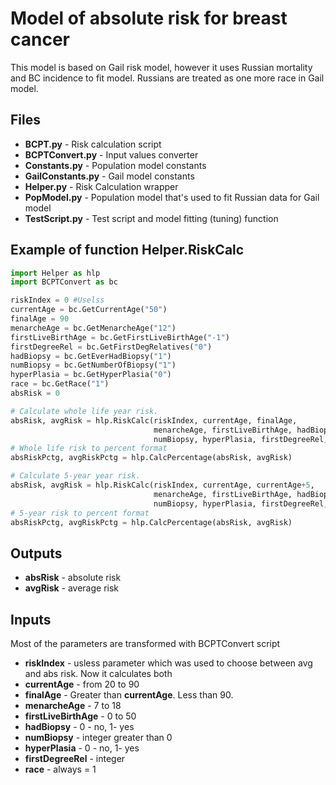 # Model of absolute risk for breast cancer

This model is based on Gail risk model, however it uses Russian mortality and BC incidence to fit model.  Russians are treated as one more race in Gail model. 

## Files
* **BCPT.py** - Risk calculation script
* **BCPTConvert.py** - Input values converter
* **Constants.py** -  Population model constants
* **GailConstants.py** - Gail model constants
* **Helper.py** - Risk Calculation wrapper
* **PopModel.py** - Population model that's used to fit Russian data for Gail model
* **TestScript.py** - Test script and model fitting (tuning) function 

## Example of function Helper.RiskCalc

``` python 
import Helper as hlp
import BCPTConvert as bc

riskIndex = 0 #Uselss
currentAge = bc.GetCurrentAge("50")
finalAge = 90
menarcheAge = bc.GetMenarcheAge("12")
firstLiveBirthAge = bc.GetFirstLiveBirthAge("-1")
firstDegreeRel = bc.GetFirstDegRelatives("0")
hadBiopsy = bc.GetEverHadBiopsy("1")
numBiopsy = bc.GetNumberOfBiopsy("1")
hyperPlasia = bc.GetHyperPlasia("0")
race = bc.GetRace("1")
absRisk = 0

# Calculate whole life year risk.
absRisk, avgRisk = hlp.RiskCalc(riskIndex, currentAge, finalAge, 
                                menarcheAge, firstLiveBirthAge, hadBiopsy, 
                                numBiopsy, hyperPlasia, firstDegreeRel, race)
# Whole life risk to percent format
absRiskPctg, avgRiskPctg = hlp.CalcPercentage(absRisk, avgRisk)

# Calculate 5-year year risk.
absRisk, avgRisk = hlp.RiskCalc(riskIndex, currentAge, currentAge+5, 
                                menarcheAge, firstLiveBirthAge, hadBiopsy, 
                                numBiopsy, hyperPlasia, firstDegreeRel, race)
# 5-year risk to percent format
absRiskPctg, avgRiskPctg = hlp.CalcPercentage(absRisk, avgRisk)

```
 
 
## Outputs

* **absRisk** - absolute risk 
* **avgRisk** - average risk
     
## Inputs

Most of the parameters are transformed with BCPTConvert script

* **riskIndex** - usless parameter which was used to choose between avg and abs risk. Now it calculates both
* **currentAge** - from 20 to 90
* **finalAge** - Greater than  **currentAge**. Less than 90.
* **menarcheAge** - 7 to 18
* **firstLiveBirthAge** - 0 to 50
* **hadBiopsy** -  0 - no, 1- yes
* **numBiopsy** - integer greater than 0
* **hyperPlasia** - 0 - no, 1- yes
* **firstDegreeRel** - integer
* **race** - always = 1 

